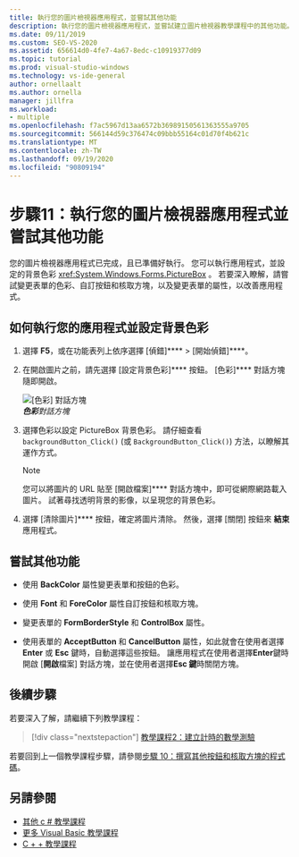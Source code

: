 ```yaml
---
title: 執行您的圖片檢視器應用程式，並嘗試其他功能
description: 執行您的圖片檢視器應用程式，並嘗試建立圖片檢視器教學課程中的其他功能。
ms.date: 09/11/2019
ms.custom: SEO-VS-2020
ms.assetid: 656614d0-4fe7-4a67-8edc-c10919377d09
ms.topic: tutorial
ms.prod: visual-studio-windows
ms.technology: vs-ide-general
author: ornellaalt
ms.author: ornella
manager: jillfra
ms.workload:
- multiple
ms.openlocfilehash: f7ac5967d13aa6572b36989150561363555a9705
ms.sourcegitcommit: 566144d59c376474c09bbb55164c01d70f4b621c
ms.translationtype: MT
ms.contentlocale: zh-TW
ms.lasthandoff: 09/19/2020
ms.locfileid: "90809194"
---
```

# <a name="step-11-run-your-picture-viewer-app-and-try-other-features"></a>步驟11：執行您的圖片檢視器應用程式並嘗試其他功能

您的圖片檢視器應用程式已完成，且已準備好執行。 您可以執行應用程式，並設定的背景色彩 <xref:System.Windows.Forms.PictureBox> 。 若要深入瞭解，請嘗試變更表單的色彩、自訂按鈕和核取方塊，以及變更表單的屬性，以改善應用程式。

## <a name="how-to-run-your-app-and-set-the-background-color"></a>如何執行您的應用程式並設定背景色彩

1. 選擇 **F5**，或在功能表列上依序選擇 [偵錯]**** > [開始偵錯]****。

1. 在開啟圖片之前，請先選擇 [設定背景色彩]**** 按鈕。 [色彩]**** 對話方塊隨即開啟。

     ![[色彩] 對話方塊](../ide/media/express_colordialog.png)<br/>
***色彩****對話方塊*

1. 選擇色彩以設定 PictureBox 背景色彩。 請仔細查看 `backgroundButton_Click()` (或 `BackgroundButton_Click()`) 方法，以瞭解其運作方式。

    > [!NOTE]
    > 您可以將圖片的 URL 貼至 [開啟檔案]**** 對話方塊中，即可從網際網路載入圖片。 試著尋找透明背景的影像，以呈現您的背景色彩。

1. 選擇 [清除圖片]**** 按鈕，確定將圖片清除。 然後，選擇 [關閉] 按鈕來 **結束** 應用程式。

## <a name="try-other-features"></a>嘗試其他功能

* 使用 **BackColor** 屬性變更表單和按鈕的色彩。

* 使用 **Font** 和 **ForeColor** 屬性自訂按鈕和核取方塊。

* 變更表單的 **FormBorderStyle** 和 **ControlBox** 屬性。

* 使用表單的 **AcceptButton** 和 **CancelButton** 屬性，如此就會在使用者選擇 **Enter** 或 **Esc** 鍵時，自動選擇這些按鈕。 讓應用程式在使用者選擇**Enter**鍵時開啟 [**開啟**檔案] 對話方塊，並在使用者選擇**Esc 鍵**時關閉方塊。

## <a name="next-steps"></a>後續步驟

若要深入了解，請繼續下列教學課程：

> [!div class="nextstepaction"]
> [教學課程2：建立計時的數學測驗](../ide/tutorial-2-create-a-timed-math-quiz.md)

若要回到上一個教學課程步驟，請參閱[步驟 10：撰寫其他按鈕和核取方塊的程式碼](../ide/step-10-write-code-for-additional-buttons-and-a-check-box.md)。

## <a name="see-also"></a>另請參閱

* [其他 c # 教學課程](../get-started/csharp/index.yml)
* [更多 Visual Basic 教學課程](../get-started/visual-basic/index.yml)
* [C + + 教學課程](/cpp/get-started/tutorial-console-cpp)